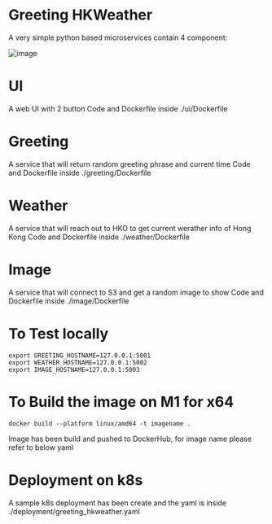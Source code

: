 # Greeting HKWeather

A very simple python based microservices contain 4 component:

![image](https://github.com/zerofai/greeting_hkweather/assets/20843048/f3799bea-74aa-4cf5-b1f2-bdf9a83cdc1d)


# UI
A web UI with 2 button
Code and Dockerfile inside ./ui/Dockerfile

# Greeting
A service that will return random greeting phrase and current time
Code and Dockerfile inside ./greeting/Dockerfile

# Weather
A service that will reach out to HKO to get current werather info of Hong Kong
Code and Dockerfile inside ./weather/Dockerfile

# Image
A service that will connect to S3 and get a random image to show
Code and Dockerfile inside ./image/Dockerfile

# To Test locally 
```
export GREETING_HOSTNAME=127.0.0.1:5001
export WEATHER_HOSTNAME=127.0.0.1:5002
export IMAGE_HOSTNAME=127.0.0.1:5003
```

# To Build the image on M1 for x64
```
docker build --platform linux/amd64 -t imagename .
```

Image has been build and pushed to DockerHub, for image name please refer to below yaml

# Deployment on k8s 
A sample k8s deployment has been create and the yaml is inside ./deployment/greeting_hkweather.yaml
